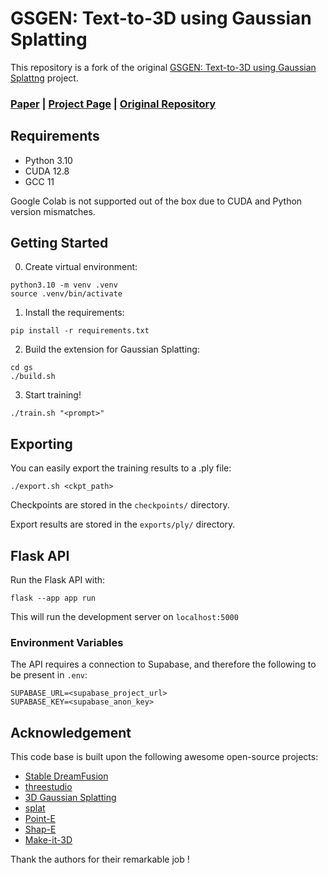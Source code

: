 # GSGEN: Text-to-3D using Gaussian Splatting

This repository is a fork of the original [GSGEN: Text-to-3D using Gaussian Splattng](https://gsgen3d.github.io) project.

### [Paper](https://arxiv.org/abs/2309.16585) | [Project Page](https://gsgen3d.github.io/) | [Original Repository](https://github.com/gsgen3d/gsgen)

## Requirements

- Python 3.10
- CUDA 12.8
- GCC 11

Google Colab is not supported out of the box due to CUDA and Python version mismatches.

## Getting Started

0. Create virtual environment:

```
python3.10 -m venv .venv
source .venv/bin/activate
```

1. Install the requirements:

```
pip install -r requirements.txt
```

2. Build the extension for Gaussian Splatting:

```
cd gs
./build.sh
```

3. Start training!

```
./train.sh "<prompt>"
```

## Exporting

You can easily export the training results to a .ply file:

```
./export.sh <ckpt_path>
```

Checkpoints are stored in the `checkpoints/` directory. 

Export results are stored in the `exports/ply/` directory.

## Flask API

Run the Flask API with:

```
flask --app app run
```

This will run the development server on `localhost:5000`

### Environment Variables

The API requires a connection to Supabase, and therefore the following to be present in `.env`:

```
SUPABASE_URL=<supabase_project_url>
SUPABASE_KEY=<supabase_anon_key>
```

## Acknowledgement
This code base is built upon the following awesome open-source projects:
- [Stable DreamFusion](https://github.com/ashawkey/stable-dreamfusion)
- [threestudio](https://github.com/threestudio-project/threestudio)
- [3D Gaussian Splatting](https://repo-sam.inria.fr/fungraph/3d-gaussian-splatting/)
- [splat](https://github.com/antimatter15/splat)
- [Point-E](https://github.com/openai/point-e/issues)
- [Shap-E](https://github.com/openai/shap-e)
- [Make-it-3D](https://github.com/junshutang/Make-It-3D)

Thank the authors for their remarkable job !
